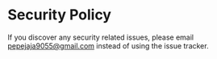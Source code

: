 # Security Policy

If you discover any security related issues, please email pepejaja9055@gmail.com instead of using the issue tracker.
